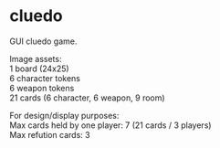 # cluedo
GUI cluedo game.

Image assets:   
1 board (24x25)  
6 character tokens  
6 weapon tokens  
21 cards (6 character, 6 weapon, 9 room)  


For design/display purposes:  
Max cards held by one player: 7 (21 cards / 3 players)  
Max refution cards: 3  

